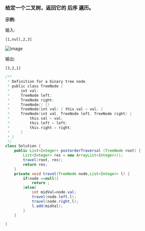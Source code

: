 ### 给定一个二叉树，返回它的 后序 遍历。
**示例:**

输入:
```
[1,null,2,3]
```
![image](https://user-images.githubusercontent.com/62934005/118904014-8c273e80-b94b-11eb-8597-e8a3abfb20b3.png)


输出:
```
[3,2,1]
```

```Java
/**
 * Definition for a binary tree node.
 * public class TreeNode {
 *     int val;
 *     TreeNode left;
 *     TreeNode right;
 *     TreeNode() {}
 *     TreeNode(int val) { this.val = val; }
 *     TreeNode(int val, TreeNode left, TreeNode right) {
 *         this.val = val;
 *         this.left = left;
 *         this.right = right;
 *     }
 * }
 */
class Solution {
    public List<Integer> postorderTraversal (TreeNode root) {
        List<Integer> res = new ArrayList<Integer>();
        travel(root, res);
        return res;
    }
    private void travel(TreeNode node,List<Integer> l) {
        if(node ==null){
            return ;
        }else{
            int midVal=node.val;
            travel(node.left,l);
            travel(node.right,l);
            l.add(midVal);
        }
    }

}


```
